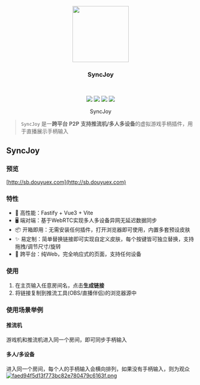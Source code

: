 <p align="center">
    <a href="https://github.com/qianjiachun/syncjoy">
        <img src="https://s1.imagehub.cc/images/2024/01/25/da26ddf3f589bf03f139a59c413e3aab.png" width="150" height="150" />
    </a>
    <h3 align="center">SyncJoy</h3>
    <br>
    <p align="center">
        <a href="https://github.com/qianjiachun/syncjoy"><img src="https://img.shields.io/github/languages/code-size/qianjiachun/syncjoy?color=blueviolet"></a>
        <a href="https://github.com/qianjiachun/syncjoy"><img src="https://img.shields.io/github/stars/qianjiachun/syncjoy?color=green"></a>
        <a href="https://github.com/qianjiachun/syncjoy"><img src="https://img.shields.io/github/commit-activity/m/qianjiachun/syncjoy?color=9cf"></a>
        <a href="https://github.com/qianjiachun/syncjoy"><img src="https://img.shields.io/badge/license-MIT-blue.svg"></a>
    </p>
    <p align="center">
       SyncJoy<br>
    </p>
</p>

> `SyncJoy` 是一**跨平台** **P2P** **支持推流机/多人多设备**的虚拟游戏手柄插件，用于直播展示手柄输入
## SyncJoy

### 预览
[http://sb.douyuex.com](http://sb.douyuex.com)

### 特性
- 🚀 高性能：Fastify + Vue3 + Vite
- 🖥️ 端对端：基于WebRTC实现多人多设备异网无延迟数据同步
- 📦 开箱即用：无需安装任何插件，打开浏览器即可使用，内置多套预设皮肤
- ✨ 易定制：简单替换链接即可实现自定义皮肤，每个按键皆可独立替换，支持拖拽/调节尺寸/旋转
- 📱 跨平台：纯Web，完全响应式的页面，支持任何设备

### 使用
1. 在主页输入任意房间名，点击**生成链接**
2. 将链接复制到推流工具(OBS/直播伴侣)的浏览器源中

### 使用场景举例
#### 推流机
游戏机和推流机进入同一个房间，即可同步手柄输入

#### 多人/多设备
进入同一个房间，每个人的手柄输入会横向排列，如果没有手柄输入，则为观众
[![faed94f5d13f773bc82e780479c6163f.png](https://s1.imagehub.cc/images/2024/01/25/faed94f5d13f773bc82e780479c6163f.png)](https://www.imagehub.cc/image/1uD2RJ)